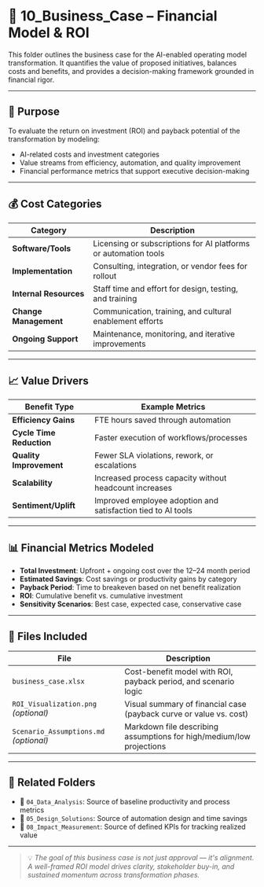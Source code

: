 # 💼 10_Business_Case – Financial Model & ROI

This folder outlines the business case for the AI-enabled operating model transformation. It quantifies the value of proposed initiatives, balances costs and benefits, and provides a decision-making framework grounded in financial rigor.

---

## 📌 Purpose

To evaluate the return on investment (ROI) and payback potential of the transformation by modeling:

- AI-related costs and investment categories  
- Value streams from efficiency, automation, and quality improvement  
- Financial performance metrics that support executive decision-making  

---

## 💰 Cost Categories

| Category | Description |
|----------|-------------|
| **Software/Tools** | Licensing or subscriptions for AI platforms or automation tools |
| **Implementation** | Consulting, integration, or vendor fees for rollout |
| **Internal Resources** | Staff time and effort for design, testing, and training |
| **Change Management** | Communication, training, and cultural enablement efforts |
| **Ongoing Support** | Maintenance, monitoring, and iterative improvements |

---

## 📈 Value Drivers

| Benefit Type | Example Metrics |
|--------------|-----------------|
| **Efficiency Gains** | FTE hours saved through automation |
| **Cycle Time Reduction** | Faster execution of workflows/processes |
| **Quality Improvement** | Fewer SLA violations, rework, or escalations |
| **Scalability** | Increased process capacity without headcount increases |
| **Sentiment/Uplift** | Improved employee adoption and satisfaction tied to AI tools |

---

## 📊 Financial Metrics Modeled

- **Total Investment**: Upfront + ongoing cost over the 12–24 month period  
- **Estimated Savings**: Cost savings or productivity gains by category  
- **Payback Period**: Time to breakeven based on net benefit realization  
- **ROI**: Cumulative benefit vs. cumulative investment  
- **Sensitivity Scenarios**: Best case, expected case, conservative case  

---

## 📄 Files Included

| File | Description |
|------|-------------|
| `business_case.xlsx` | Cost-benefit model with ROI, payback period, and scenario logic |
| `ROI_Visualization.png` *(optional)* | Visual summary of financial case (payback curve or value vs. cost) |
| `Scenario_Assumptions.md` *(optional)* | Markdown file describing assumptions for high/medium/low projections |

---

## 🔗 Related Folders

- 📁 `04_Data_Analysis`: Source of baseline productivity and process metrics  
- 📁 `05_Design_Solutions`: Source of automation design and time savings  
- 📁 `08_Impact_Measurement`: Source of defined KPIs for tracking realized value  

---

> 💡 *The goal of this business case is not just approval — it's alignment. A well-framed ROI model drives clarity, stakeholder buy-in, and sustained momentum across transformation phases.*

